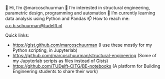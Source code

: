 👋 Hi, I’m @marcoschuurman
👀 I’m interested in structural engineering, parametric design, programming and automation
🌱 I’m currently learning data analysis using Python and Pandas
📫 How to reach me: a.c.b.schuurman@tudelft.nl


Quick links:
- https://gist.github.com/marcoschuurman (I use these mostly for my Python scripting, in Jupyterlab)
- https://github.com/marcoschuurman/structural-engineering (Some of my Jupyterlab scripts as files instead of Gists)
- https://github.com/TUDelft-CITG/BE-notebooks (A platform for Building Engineering students to share their work)
